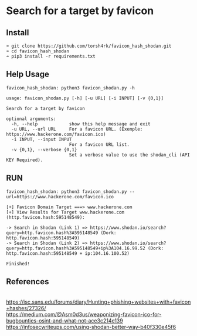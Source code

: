 # Search for a target by favicon

## Install

```
➜ git clone https://github.com/torsh4rk/favicon_hash_shodan.git
➜ cd favicon_hash_shodan
➜ pip3 install -r requirements.txt

```

## Help Usage

```
favicon_hash_shodan: python3 favicon_shodan.py -h

usage: favicon_shodan.py [-h] [-u URL] [-i INPUT] [-v {0,1}]

Search for a target by favicon

optional arguments:
  -h, --help            show this help message and exit
  -u URL, --url URL     For a favicon URL. (Exemple: https://www.hackerone.com/favicon.ico)
  -i INPUT, --input INPUT
                        For a favicon URL list.
  -v {0,1}, --verbose {0,1}
                        Set a verbose value to use the shodan_cli (API KEY Required).

```

## RUN

```
favicon_hash_shodan: python3 favicon_shodan.py --url=https://www.hackerone.com/favicon.ico

[+] Favicon Domain Target ===> www.hackerone.com
[+] View Results for Target www.hackerone.com (http.favicon.hash:595148549):

-> Search in Shodan (Link 1) => https://www.shodan.io/search?query=http.favicon.hash%3A595148549 (Dork: http.favicon.hash:595148549)
-> Search in Shodan (Link 2) => https://www.shodan.io/search?query=http.favicon.hash%3A595148549+ip%3A104.16.99.52 (Dork: http.favicon.hash:595148549 + ip:104.16.100.52)

Finished!
```

## References

<br>https://isc.sans.edu/forums/diary/Hunting+phishing+websites+with+favicon+hashes/27326/
<br>https://medium.com/@Asm0d3us/weaponizing-favicon-ico-for-bugbounties-osint-and-what-not-ace3c214e139
<br>https://infosecwriteups.com/using-shodan-better-way-b40f330e45f6








